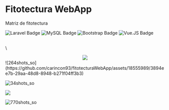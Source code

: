# Fitotectura WebApp
Matriz de fitotectura

![Laravel Badge](https://img.shields.io/badge/Laravel-ffffff?logo=laravel&logoColor=000&style=flat)
![MySQL Badge](https://img.shields.io/badge/MySQL-ffffff?logo=mysql&logoColor=000&style=flat)
![Bootstrap Badge](https://img.shields.io/badge/Bootstrap-ffffff?logo=bootstrap&logoColor=000&style=flat)
![Vue.JS Badge](https://img.shields.io/badge/Vue.JS-ffffff?logo=vue.js&logoColor=000&style=flat)

\
\
<div align="center">
  <img src="https://github.com/carincon93/fitotecturaWebApp/assets/18555989/12fc2fdf-71dd-48ca-8252-4d036dfb007b" />
</div>
![264shots_so](https://github.com/carincon93/fitotecturaWebApp/assets/18555989/3894ee7b-29aa-48d8-8948-b271f04ff3b3)

![34shots_so](https://github.com/carincon93/fitotecturaWebApp/assets/18555989/073b310d-caf7-4d27-bb91-6461d57929da)


<img src="https://github.com/carincon93/fitotecturaWebApp/blob/main/public/images/7a966aeb-0f5c-472e-97c1-4be1e8773edd.gif" />


![770shots_so](https://github.com/carincon93/fitotecturaWebApp/assets/18555989/67d83682-c00a-4ab4-9bb5-0866f26b3b6b)
